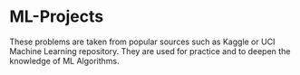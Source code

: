 # ML-Projects 

These problems are taken from popular sources such as Kaggle or UCI Machine Learning repository.
They are used for practice and to deepen the knowledge of ML Algorithms.
